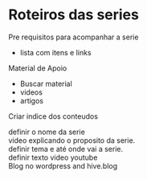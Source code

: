 # Roteiros das series

Pre requisitos para acompanhar a serie
- lista com itens e links

Material de Apoio
- Buscar material 
- videos
- artigos

Criar indice dos conteudos

definir o nome da serie  
video explicando o proposito da serie.  
definir tema e até onde vai a serie.  
definir texto video youtube    
Blog no wordpress and hive.blog   

